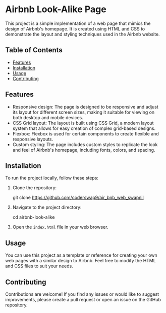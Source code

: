 # Airbnb Look-Alike Page

This project is a simple implementation of a web page that mimics the design of Airbnb's homepage. It is created using HTML and CSS to demonstrate the layout and styling techniques used in the Airbnb website.

## Table of Contents

- [Features](#features)
- [Installation](#installation)
- [Usage](#usage)
- [Contributing](#contributing)

## Features

- Responsive design: The page is designed to be responsive and adjust its layout for different screen sizes, making it suitable for viewing on both desktop and mobile devices.
- CSS Grid layout: The layout is built using CSS Grid, a modern layout system that allows for easy creation of complex grid-based designs.
- Flexbox: Flexbox is used for certain components to create flexible and responsive layouts.
- Custom styling: The page includes custom styles to replicate the look and feel of Airbnb's homepage, including fonts, colors, and spacing.

## Installation

To run the project locally, follow these steps:

1. Clone the repository:

   git clone https://github.com/coderswap9/air_bnb_web_swapnil

2. Navigate to the project directory:

   cd airbnb-look-alike

3. Open the `index.html` file in your web browser.

## Usage

You can use this project as a template or reference for creating your own web pages with a similar design to Airbnb. Feel free to modify the HTML and CSS files to suit your needs.

## Contributing

Contributions are welcome! If you find any issues or would like to suggest improvements, please create a pull request or open an issue on the GitHub repository.
